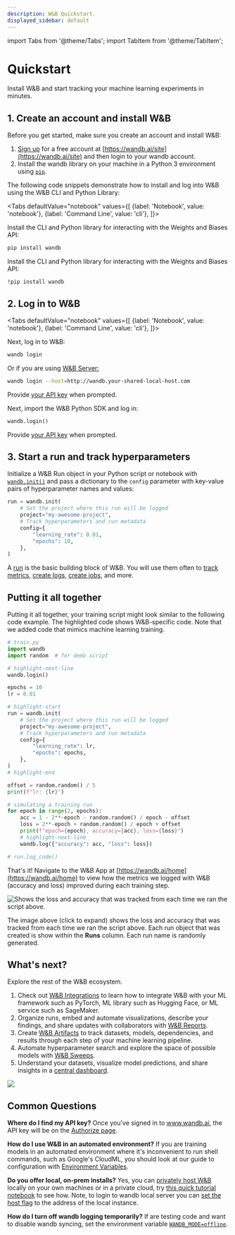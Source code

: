 ```yaml
---
description: W&B Quickstart.
displayed_sidebar: default
---
```


import Tabs from '@theme/Tabs';
import TabItem from '@theme/TabItem';

# Quickstart

Install W&B and start tracking your machine learning experiments in minutes.

## 1. Create an account and install W&B
Before you get started, make sure you create an account and install W&B:

1. [Sign up](https://wandb.ai/site) for a free account at [https://wandb.ai/site](https://wandb.ai/site) and then login to your wandb account.  
2. Install the wandb library on your machine in a Python 3 environment using [`pip`](https://pypi.org/project/wandb/).  
<!-- 3. Login to the wandb library on your machine. You will find your API key here: [https://wandb.ai/authorize](https://wandb.ai/authorize).   -->

The following code snippets demonstrate how to install and log into W&B using the W&B CLI and Python Library:

<Tabs
  defaultValue="notebook"
  values={[
    {label: 'Notebook', value: 'notebook'},
    {label: 'Command Line', value: 'cli'},
  ]}>
  <TabItem value="cli">

Install the CLI and Python library for interacting with the Weights and Biases API:

```bash
pip install wandb
```

  </TabItem>
  <TabItem value="notebook">

Install the CLI and Python library for interacting with the Weights and Biases API:


```notebook
!pip install wandb
```


  </TabItem>
</Tabs>

## 2. Log in to W&B


<Tabs
  defaultValue="notebook"
  values={[
    {label: 'Notebook', value: 'notebook'},
    {label: 'Command Line', value: 'cli'},
  ]}>
  <TabItem value="cli">

Next, log in to W&B:

```bash
wandb login
```

Or if you are using [W&B Server:](./guides/hosting)

```bash
wandb login --host=http://wandb.your-shared-local-host.com
```

Provide [your API key](https://wandb.ai/authorize) when prompted.

  </TabItem>
  <TabItem value="notebook">

Next, import the W&B Python SDK and log in:

```python
wandb.login()
```

Provide [your API key](https://wandb.ai/authorize) when prompted.
  </TabItem>
</Tabs>


## 3. Start a  run and track hyperparameters

Initialize a W&B Run object in your Python script or notebook with [`wandb.init()`](./ref/python/run.md) and pass a dictionary to the `config` parameter with key-value pairs of hyperparameter names and values:

```python
run = wandb.init(
    # Set the project where this run will be logged
    project="my-awesome-project",
    # Track hyperparameters and run metadata
    config={
        "learning_rate": 0.01,
        "epochs": 10,
    },
)
```


A [run](./guides/runs) is the basic building block of W&B. You will use them often to [track metrics](./guides/track), [create logs](./guides/artifacts), [create jobs](./guides/launch), and more.





## Putting it all together

Putting it all together, your training script might look similar to the following code example. The highlighted code shows W&B-specific code. 
Note that we added code that mimics machine learning training.

```python
# train.py
import wandb
import random  # for demo script

# highlight-next-line
wandb.login()

epochs = 10
lr = 0.01

# highlight-start
run = wandb.init(
    # Set the project where this run will be logged
    project="my-awesome-project",
    # Track hyperparameters and run metadata
    config={
        "learning_rate": lr,
        "epochs": epochs,
    },
)
# highlight-end

offset = random.random() / 5
print(f"lr: {lr}")

# simulating a training run
for epoch in range(2, epochs):
    acc = 1 - 2**-epoch - random.random() / epoch - offset
    loss = 2**-epoch + random.random() / epoch + offset
    print(f"epoch={epoch}, accuracy={acc}, loss={loss}")
    # highlight-next-line
    wandb.log({"accuracy": acc, "loss": loss})

# run.log_code()
```

That's it! Navigate to the W&B App at [https://wandb.ai/home](https://wandb.ai/home) to view how the metrics we logged with W&B (accuracy and loss) improved during each training step.

![Shows the loss and accuracy that was tracked from each time we ran the script above. ](/images/quickstart/quickstart_image.png)

The image above (click to expand) shows the loss and accuracy that was tracked from each time we ran the script above.  Each run object that was created is show within the **Runs** column. Each run name is randomly generated.


## What's next?
<!-- ### Get alerts

Get notified by Slack or email if your W&B Run has crashed or with a custom trigger. For example, you can create a trigger to notify you if your loss reports `NaN` or a step in your ML pipeline has completed.

Follow the procedure outlined below to set up an alert: 

1. Turn on Alerts in your W&B [User Settings](https://wandb.ai/settings).
2. Add [`wandb.alert()`](./guides/runs/alert.md) to your code.

```python
wandb.alert(title="Low accuracy", text=f"Accuracy {acc} is below threshold {thresh}")
```
You will receive an email or Slack alert when your alert criteria is met. For example, the proceeding image demonstrates a Slack alert:

![W&B Alerts in a Slack channel](/images/quickstart/get_alerts.png)

See the [Alerts docs](./guides/runs/alert.md) for more information on how to set up an alert. For more information about setting options, see the [Settings](./guides/app/settings-page/intro.md) page.  -->

Explore the rest of the W&B ecosystem.

1. Check out [W&B Integrations](guides/integrations) to learn how to integrate W&B with your ML framework such as PyTorch, ML library such as Hugging Face, or ML service such as SageMaker. 
2. Organize runs, embed and automate visualizations, describe your findings, and share updates with collaborators with [W&B Reports](./guides/reports).
2. Create [W&B Artifacts](./guides/artifacts) to track datasets, models, dependencies, and results through each step of your machine learning pipeline.
3. Automate hyperparameter search and explore the space of possible models with [W&B Sweeps](./guides/sweeps).
4. Understand your datasets, visualize model predictions, and share insights in a [central dashboard](./guides/tables).


![](/images/quickstart/wandb_demo_experiments.gif) 



## Common Questions

**Where do I find my API key?**
Once you've signed in to www.wandb.ai, the API key will be on the [Authorize page](https://wandb.ai/authorize).

**How do I use W&B in an automated environment?**
If you are training models in an automated environment where it's inconvenient to run shell commands, such as Google's CloudML, you should look at our guide to configuration with [Environment Variables](guides/track/environment-variables).

**Do you offer local, on-prem installs?**
Yes, you can [privately host W&B](guides/hosting/) locally on your own machines or in a private cloud, try [this quick tutorial notebook](http://wandb.me/intro) to see how. Note, to login to wandb local server you can [set the host flag](guides/hosting/how-to-guides/basic-setup) to the address of the local instance.  

**How do I turn off wandb logging temporarily?**
If are testing code and want to disable wandb syncing, set the environment variable [`WANDB_MODE=offline`](./guides/track/environment-variables).
